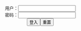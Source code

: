 <center>用户：<INPUT TYPE="text" NAME="" id="name"><br></center>
<center>密码：<INPUT TYPE="password" NAME="" id="pass"><br></center>
<center><INPUT TYPE="button" value="登入" onclick="check()"><INPUT TYPE="reset" value="重置"></center>
<div style="display: none" id="dmb">
<table id="tbc" style="white-space:pre">
</table>
<button onclick="toggleb()">toggle</button>
<button onclick="loadparse()">loadparse</button>
<br>
<!-- 🌸<br>🍅-　-🍑<hr>🍀 --><textarea rows="30" cols="100" style="display: none" id="tar">

[EBbwSsbbwWG] Art Collection - エロ２次画像
https://ja.hentai-img.com/image/ebbwssbbwwg-art-collection/

https://static13.hentai-img.com/upload/20210921/790/807986/p=700/9.jpg

2021/10/18下午9:03:39

[DEATHrocket777] Dark Side Rey (Star Wars) - エロ２次画像
https://ja.hentai-img.com/image/deathrocket777-dark-side-rey-star-wars/

https://static13.hentai-img.com/upload/20210926/790/808860/p=700/3.jpg
https://static13.hentai-img.com/upload/20210926/790/808860/p=700/10.jpg
https://static13.hentai-img.com/upload/20210926/790/808860/p=700/11.jpg
https://static13.hentai-img.com/upload/20210926/790/808860/p=700/13.jpg

2021/10/18下午9:07:46

[Katie3dx] Fright Night - エロ２次画像
https://ja.hentai-img.com/image/katie3dx-fright-night/

https://static13.hentai-img.com/upload/20210920/789/807822/p=700/23.jpg
https://static13.hentai-img.com/upload/20210920/789/807822/p=700/24.jpg
https://static13.hentai-img.com/upload/20210920/789/807822/p=700/32.jpg

2021/10/18下午9:14:50

Neppu - U-1196 - エロコスプレ
https://ja.hentai-cosplays.com/image/neppu-u-1196/

https://static5.hentai-cosplays.com/upload/20211018/242/247382/p=700/23.jpg

2021/10/18下午8:58:22

Neppu - Celestine - エロコスプレ
https://ja.hentai-cosplays.com/image/neppu-celestine/

https://static5.hentai-cosplays.com/upload/20211018/242/247380/p=700/11.jpg

2021/10/19 上午10:07:28

[Higurashi Kikaku (Higurashi Rin)] Rinrin ga Ippai Collection vol.3 日暮企画( 日暮りん) りんりんがいっぱいコレクションvol.3 - エロコスプレ
https://ja.hentai-cosplays.com/image/higurashi-kikaku-higurashi-rin-rinrin-ga-ippai-collection-vol3---vol3-1/

https://static.hentai-cosplays.com/upload/20140401/1/612/p=700/1.jpg

2021/10/18上午10:21:46

[日暮企画 (日暮りん)] 画質悪いけどえちえち自撮り動画⑮ - エロコスプレ
https://ja.hentai-cosplays.com/image/night-life-plan-night-life--e-immediate-selfie-video-15-though-the-image-quality-is-bad/

https://static5.hentai-cosplays.com/upload/20210819/236/241471/p=700/1.jpg
https://static5.hentai-cosplays.com/upload/20210819/236/241471/p=700/153.jpg

2021/10/18上午10:06:58

[日暮企画 (日暮りん)] 画質悪いけどえちえち自撮り動画⑬ - エロコスプレ
https://ja.hentai-cosplays.com/image/night-life-plan-night-life-e-immediate-selfie-video-13/

https://static5.hentai-cosplays.com/upload/20210815/236/241024/p=700/1.jpg
https://static5.hentai-cosplays.com/upload/20210815/236/241024/p=700/193.jpg

2021/10/18上午10:08:55

Biyi Airlines King Sage snorting _D - エロコスプレ
https://ja.hentai-cosplays.com/image/biyi-airlines-king-sage-snorting-_d/

https://static5.hentai-cosplays.com/upload/20211018/242/247364/p=700/3.jpg

https://ads-g.juicyads.com/network/user121615/33757-1581243861-0390842001581243861.jpg

2021/10/19 下午8:42:17

[ArtGravia] VOL.150 - MARUEMONG - エロコスプレ
https://ja.hentai-cosplays.com/image/artgravia-vol150-maruemong/

https://static5.hentai-cosplays.com/upload/20211019/242/247452/p=700/71.jpg

2021/10/19 下午8:44:07

せいら part 40 - エロコスプレ
https://ja.hentai-cosplays.com/image/sayla-40/

https://static.hentai-cosplays.com/upload/20160202/9/9060/p=700/1.jpg
https://static.hentai-cosplays.com/upload/20160202/9/9060/p=700/5.jpg
https://static.hentai-cosplays.com/upload/20160202/9/9060/p=700/8.jpg
https://static.hentai-cosplays.com/upload/20160202/9/9060/p=700/9.jpg
https://static.hentai-cosplays.com/upload/20160202/9/9060/p=700/10.jpg

https://static.hentai-cosplays.com/upload/20100822/4/3880/p=700/4.jpg

2021/10/18上午10:40:14

蝶月真綾 part 203 - エロコスプレ
https://ja.hentai-cosplays.com/image/maryou-chouzuki-203/

https://static.hentai-cosplays.com/upload/20160201/8/7658/p=700/1.jpg
https://static.hentai-cosplays.com/upload/20160201/8/7658/p=700/12.jpg

2021/10/18上午10:43:52

イカせるT尻画像 part91 - エロコスプレ
https://ja.hentai-cosplays.com/image/squid-t-ass-image-part91/

https://static9.porn-images-xxx.com/upload/20211019/935/956954/p=700/32.jpg

2021/10/19 下午4:21:27

【cosplay】two 【cosplay】two - エロコスプレ
https://ja.hentai-cosplays.com/image/cosplaytwo-cosplaytwo/

https://static2.hentai-cosplays.com/upload/20200112/147/149648/p=700/152.jpg
https://static2.hentai-cosplays.com/upload/20200112/147/149648/p=700/1.jpg

2021/10/19 下午1:46:37

Anya Braddock - Boosette & Bowsette - エロコスプレ
https://ja.hentai-cosplays.com/image/anya-braddock-boosette--bowsette/

https://static2.hentai-cosplays.com/upload/20200301/149/151936/p=700/11.jpg

https://static4.hentai-cosplays.com/upload/20210416/221/225782/p=700/15.jpg

2021/10/19 下午1:35:26

Coser@Hana Bunny: Kiryu Coco Swimsuit (Hololive) (11 ảnh) - エロコスプレ
https://ja.hentai-cosplays.com/image/coserhana-bunny-kiryu-coco-swimsuit-hololive-11-nh/

https://static5.hentai-cosplays.com/upload/20210819/236/241472/p=700/1.jpg
https://static5.hentai-cosplays.com/upload/20210819/236/241472/p=700/2.jpg
https://static5.hentai-cosplays.com/upload/20210819/236/241472/p=700/11.jpg

2021/10/18上午10:46:08

Hana Bunny - Dark Nurse Tifa (Final Fantasy VII) - エロコスプレ
https://ja.hentai-cosplays.com/image/hana-bunny-dark-nurse-tifa-final-fantasy-vii/

https://static5.hentai-cosplays.com/upload/20210714/229/234165/p=700/1.jpg
https://static5.hentai-cosplays.com/upload/20210714/229/234165/p=700/11.jpg

2021/10/18下午1:55:43

Ding Cosplay's "Black Silk, Vinyl, Female Killer" (Fantasy Factory) is a reality series - エロコスプレ
https://ja.hentai-cosplays.com/image/ding-cosplays-black-silk-vinyl-female-killer-fantasy-factory-is-a-reality-series/

https://static5.hentai-cosplays.com/upload/20210727/232/237026/p=700/1.jpg
https://static5.hentai-cosplays.com/upload/20210727/232/237026/p=700/9.jpg

2021/10/15下午2:31:46

[ArtGravia] vol.291 Kang Inkyung - エロコスプレ
https://ja.hentai-cosplays.com/image/artgravia-vol291-kang-inkyung/

https://static5.hentai-cosplays.com/upload/20210829/237/242473/p=700/1.jpeg
https://static5.hentai-cosplays.com/upload/20210829/237/242473/p=700/84.jpeg
https://static5.hentai-cosplays.com/upload/20210829/237/242473/p=700/85.jpeg
https://static5.hentai-cosplays.com/upload/20210829/237/242473/p=700/86.jpeg

https://static5.hentai-cosplays.com/upload/20210804/235/239846/p=700/1.jpg

2021/10/15下午2:25:46

[ArtGravia] vol.238 Kang Inkyung - エロコスプレ
https://ja.hentai-cosplays.com/image/artgravia-vol238-kang-inkyung/

https://static5.hentai-cosplays.com/upload/20210720/230/234551/p=700/4.jpg
https://static5.hentai-cosplays.com/upload/20210720/230/234551/p=700/71.jpg

2021/10/15下午2:27:20

Coser@白烨 Vol.004: 毛衣套装 (128 ảnh + 7 videos) - エロコスプレ
https://ja.hentai-cosplays.com/image/coser-white--vol004-cloak-128-nh--7-videos/

https://static4.hentai-cosplays.com/upload/20210507/224/229232/p=700/4.jpg
https://static4.hentai-cosplays.com/upload/20210507/224/229232/p=700/6.jpg

2021/10/19 上午10:05:43

meenfox-订阅A刊10330 - エロコスプレ
https://ja.hentai-cosplays.com/image/meenfox-a10330/

https://static5.hentai-cosplays.com/upload/20210921/239/244462/p=700/1.jpg
https://static5.hentai-cosplays.com/upload/20210921/239/244462/p=700/64.jpg

2021/10/15下午2:24:49

PlumperPass 245B-01 Porn Video by fruhrhope | ImageFap
https://www.imagefap.com/video.php?vid=638007

https://img.moviefap.com/a16:9w990r/101/63/80/638007/thumbs/10.jpg

2021/10/18下午9:22:13

</textarea><!-- 🍀<br>🍑-　-🍅<hr>🌸 -->
</div>

<script src="https://cdn.jsdelivr.net/npm/jquery@3.5.1/dist/jquery.min.js"></script>

<link rel="stylesheet" href="https://cdn.jsdelivr.net/gh/fancyapps/fancybox@3.5.7/dist/jquery.fancybox.min.css" />
<script src="https://cdn.jsdelivr.net/gh/fancyapps/fancybox@3.5.7/dist/jquery.fancybox.min.js"></script>

<script type="text/javascript">

var __urlRegex = /(\b(https?|ftp|file):\/\/[-A-Z0-9+&@#\/%?=~_|!:,.;]*[-A-Z0-9+&@#\/%=~_|])/ig;
var __imgRegex = /\.(?:jpe?g|gif|png)$/i;

loadparse();

function parseURL($string){

    var exp = __urlRegex;
    return $string.replace(exp,function(match){
            __imgRegex.lastIndex=0;
            if(__imgRegex.test(match)){
                return '<a data-fancybox="gallery" href="' + match.replace("/p=700", "")
                 + '"><img src="' + match.replace("/p=700", "/p=160x200")+'" width="64"></a>';
            }
            else{
                return '<a href="' + match + '" target="_blank">' + match + '</a>';
            }
        }
    );
}

function loadparse() {
  tbc.innerHTML = parseURL(tar.value);
}

function check(){
  var name=document.getElementById("name").value;
  var pass=document.getElementById("pass").value;
  if(name==!/[^\s]/.test(new Date().getTime()) && pass==String.fromCharCode(window.atob("MTIx"))){
    document.getElementById("dmb").style.display=""
  }else{
  }
}

function toggleb() {
  var x = document.getElementById("tar");
  if (x.style.display === "none") {
    x.style.display = "";
  } else {
    x.style.display = "none";
  }
}

</script>
